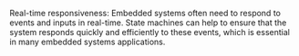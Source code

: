 Real-time responsiveness: Embedded systems often need to respond to events and inputs in real-time. State machines can help to ensure that the system responds quickly and efficiently to these events, which is essential in many embedded systems applications.